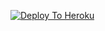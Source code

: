 
[![Deploy To Heroku](https://graph.org/file/826b0a2fc82db8328a113.png)](https://heroku.com/deploy?template=https://github.com/Pavan6264a/BK-OP-TOM)
